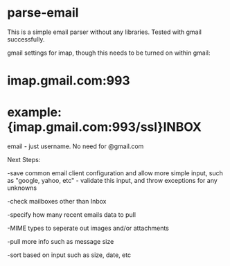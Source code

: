 # parse-email

This is a simple email parser without any libraries.
Tested with gmail successfully.

 gmail settings for imap, though this needs to be turned on within gmail:
 # imap.gmail.com:993
 # example: {imap.gmail.com:993/ssl}INBOX
 
 email - just username. No need for @gmail.com
 
 Next Steps:
 
 -save common email client configuration and allow more simple input, such as "google, yahoo, etc" - validate this input, and throw exceptions for any unknowns
 
 -check mailboxes other than Inbox
 
 -specify how many recent emails data to pull
 
 -MIME types to seperate out images and/or attachments
 
 -pull more info such as message size
 
 -sort based on input such as size, date, etc
